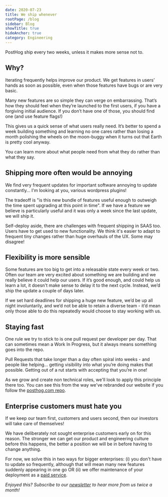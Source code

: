 ```yaml
---
date: 2020-07-23
title: We ship whenever
rootPage: /blog
sidebar: Blog
showTitle: true
hideAnchor: true
category: Engineering
---
```


PostHog ship every two weeks, unless it makes more sense not to.

## Why?

Iterating frequently helps improve our product. We get features in users’ hands as soon as possible, even when those features have bugs or are very basic.

Many new features are so simple they can verge on embarrassing. That’s how they should feel when they’re launched to the first users, if you have a forgiving initial audience. If you don’t have one of those, you should find one (and use feature flags!)

This gives us a quick sense of what users really need. It’s better to spend a week building something and learning no one cares rather than losing a month polishing the wheels on the moon-buggy when it turns out that Earth is pretty cool anyway.

You can learn more about what people need from what they do rather than what they say.

## Shipping more often would be annoying

We find very frequent updates for important software annoying to update constantly… I'm looking at you, various wordpress plugins!

The tradeoff is "is this new bundle of features useful enough to outweigh the time spent upgrading at this point in time". If we have a feature we believe is particularly useful and it was only a week since the last update, we will ship it.

Self-deploy aside, there are challenges with frequent shipping in SAAS too. Users have to get used to new functionality. We think it's easier to adapt to frequent tiny changes rather than huge overhauls of the UX. Some may disagree!

## Flexibility is more sensible

Some features are too big to get into a releasable state every week or two. Often our team are very excited about something we are building and we really believe it could help our users. If it’s good enough, and could help us learn a lot, it doesn't make sense to delay it to the next cycle. Instead, we’d ship the update a couple of days later.

If we set hard deadlines for shipping a huge new feature, we’d be up all night involuntarily, and we’d not be able to retain a diverse team - it’d mean only those able to do this repeatedly would choose to stay working with us. 

## Staying fast

One rule we try to stick to is one pull request per developer per day. That can sometimes mean a Work In Progress, but it always means something goes into the repo.

Pull Requests that take longer than a day often spiral into weeks - and people like helping… getting visibility into what you’re doing makes that possible. Getting out of a rut starts with accepting that you’re in one!

As we grow and create non technical roles, we'll look to apply this principle there too. You can see this from the way we've rebranded our website if you follow the [posthog.com repo](https://github.com/PostHog/posthog.com).

## Enterprise customers must hate you 

If we keep our team first, customers and users second, then our investors will take care of themselves!

We have deliberately not sought enterprise customers early on for this reason. The stronger we can get our product and engineering culture before this happens, the better a position we will be in before having to change anything.

For now, we solve this in two ways for bigger enterprises: (i) you don't have to update so frequently, although that will mean many new features suddenly appearing in one go OR (ii) we offer maintenance of your deployment as a [paid service](/pricing).

_Enjoyed this? Subscribe to our [newsletter](/newsletter) to hear more from us twice a month!_

